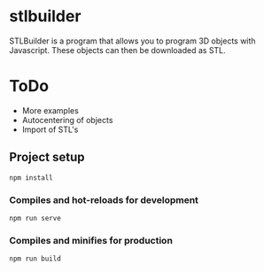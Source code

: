 # stlbuilder
STLBuilder is a program that allows you to program 3D objects with Javascript. These objects can then be downloaded as STL.

# ToDo
- More examples
- Autocentering of objects
- Import of STL's


## Project setup
```
npm install
```

### Compiles and hot-reloads for development
```
npm run serve
```

### Compiles and minifies for production
```
npm run build
```
